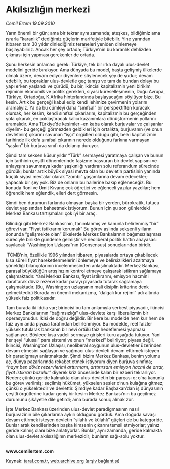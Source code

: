 # Akılsızlığın merkezi 

*Cemil Ertem 19.09.2010*

<div class="yazi"><p>Yarın önemli bir gün; ama bir tekrar aynı zamanda; ateşkes, bildiğimiz ama ısrarla “karanlık” dediğimiz güçlerin marifetiyle bitebilir. Yine yarından itibaren tam 30 yıldır dinlediğimiz teraneleri yeniden dinlemeye başlayabiliriz. Ancak her şey ortada; Türkiye’nin bu karanlık dehlizden çıkması için yapması gerekenler de ortada. </p>
<p>Şunu herkesin anlaması gerek: Türkiye, tek bir ırka dayalı ulus-devlet modelini geride bırakıyor. Ama dünyada bu model, başta gelişmiş ülkelerde olmak üzere, devam ediyor diyenlere söylenecek şey de şudur; devam edebilir, bu topraklar ulus-devletle geç tanıştı ve tam da bundan dolayı bu yapı erken yaşlandı ve çürüdü, bu bir, ikincisi kapitalizmin yeni birikim rejiminin ekonomik ve politik gerekleri, siyasi küreselleşmenin, Doğu Avrupa, Türkiye, Ortadoğu, K.Afrika hinterlandında başlayacağını söylüyor bize. Bu kesin. Artık bu gerçeği kabul edip kendi lehimize çevirmenin yolarını aramalıyız. Ya da bu cümleyi daha “sınıfsal” bir perspektiften kuracak olursak, her kesim, kendi sınıfsal çıkarlarını, kapitalizmin bu gerçeğinden yola çıkarak, en çoklaştıracak kalıcı kazanımlara dönüştürmenin yollarını aramalıdır. Ama Türkiye’de kesimler –en kaba olarak burjuvalar ve çalışanlar diyelim- bu gerçeği görmezden geldikleri için ortalıkta, burjuvanın (ve onun devletinin) çıkarını savunan “işçi” örgütleri olduğu gibi, belki kapitalizmin tarihinde ilk defa sınıfsal çıkarının nerede olduğunu farkına varmayan “şaşkın” bir burjuva sınıfı da dolanıp duruyor. </p>
<p>Şimdi tam seksen küsur yıldır “Türk” sermayesi yaratmaya çalışan ve bunun için tarihinin çeşitli dönemlerinde faşizme başvuran bir devlet yapısını ve anlayışını savunmaya kadar şaşkınlığı vardıran solu referandum sürecinde gördük; bunlar artık büyük siyasi mevta olan bu devletin partisinin yanında küçük siyasi mevtalar olarak “zombi” yaşamlarına devam edecekler; yapacak bir şey yok. Biz de onların bu hallerine bakıp eğleneceğiz. Bu konuda Roni ve Ümit Kıvanç çok öğretici ve eğlenceli yazılar yazdılar; hem öğrendik hem eğlendik, elleri dert görmesin. </p>
<p>Şimdi ben durumun farkında olmayan başka bir yerden, bürokratik, tutucu devlet yapısından bahsetmek istiyorum. Bunun için şu son günlerdeki Merkez Bankası tartışmaları çok iyi bir araç. </p>
<p>Bilindiği gibi Merkez Bankası’nın, tanımlanmış ve kanunla belirlenmiş “bir” görevi var. “Fiyat istikrarını korumak” Bu görev aslında seksenli yılların sonunda “gelişmekte olan” ülkelerde Merkez Bankalarının bağımsızlaşması süreciyle birlikte gündeme gelmiştir ve neoliberal politik hattın anayasası sayılacak “Washington Uzlaşısı”nın (Consensus) sonuçlarından biridir.</p>
<p> TCMB’nin, özellikle 1996 yılından itibaren, piyasalarda ortaya çıkabilecek kısa süreli fiyat hareketlenmelerini önlemeye ve belirsizlikleri azaltmaya yöneldiği bilançolarının incelenmesinden anlaşılmaktadır. Merkez Bankası, parasal büyüklüğün artış hızını kontrol etmeye çalışarak istikrarı sağlamaya çalışmaktadır. Yani Merkez Bankası, fiyat istikrarını, emisyon hacmini daraltarak döviz rezervi kadar parayı piyasada tutarak sağlamaya çalışmaktadır. (Bu, Washington uzlaşısının mali disiplin kriterine denk gelmektedir.) Burada en önemli mekanizma, “dalgalı kur rejimi” adı altında yüksek faiz politikasıdır. </p>
<p>Tam burada iki iddia var; birincisi bu tam anlamıyla serbest piyasadır, ikincisi Merkez Bankalarının “bağımsızlığı” ulus-devlete karşı liberalizmin bir operasyonudur. İkisi de doğru değildir. Bir kere bu modelde hem kur hem de faiz aynı anda piyasa tarafından belirlenmiyor. Bu modelde, reel faizler yüksek tutularak bankanın bir nevi örtülü faiz hedeflemesi yapması sağlanıyor. Böylece kısa vadeli sermaye girişleri kuru aşağıda tutuyor. Yani her şeyi “ulusal” para sistemi ve onun “merkezi” belirliyor; piyasa değil. İkincisi, Washington Uzlaşısı, neoliberal soygunun ulus-devletler üzerinden devam etmesini sağlayan ve yağmacı ulus-devleti devam ettirmek isteyen bir paradigmayı anlatmaktadır. Şimdi bizim Merkez Bankası, benim yolumu aç, dünya pazarlarında rekabet etmek istiyorum diyen burjuva sınıfına; <i>“hayır ben döviz rezervlerimi arttırmam, arttırırsam emisyon hacmi de artar, fiyat istikrarı bozulur” </i>diyerek kriz öncesinde kalan bir ezberi tekrarlıyor. Neden; çünkü geride kalmakta olan ulus-devletin bir parçası o; o’na kanunla bu görev verilmiş; seçilmiş hükümet, yükselen sesler o’nun kulağına gitmez; çünkü o yüksektedir ve devlettir. Şimdiye kadar Başbakan’dan iş dünyasının çeşitli örgütlerine kadar geniş bir kesim Merkez Bankası’nın bu geçilmez durumunu şikâyetle dile getirdi; ama burada sonuç almak zor. </p>
<p>İşte Merkez Bankası üzerinden ulus-devlet paradigmasının nasıl burjuvazinin bile çıkarlarına aykırı olduğunu gördük. Ama doğuda savaşı devam ettirmek isteyen devletin “silahlı ve külahlı” güçleri de bu kategoride. Bunlar artık kendilerinden başka kimsenin çıkarını temsil etmiyorlar; yalnız geride kalmış olanı bize anlatıyorlar. Bunlar, aynı zamanda, geride kalmakta olan ulus-devlet akılsızlığının merkezidir; bunların sağı-solu yoktur.</p>
<p><b><br/>www.cemilertem.com</b> </p></div>

Kaynak: [taraf.com.tr](http://www.taraf.com.tr:80/cemil-ertem/makale-akilsizligin-merkezi.htm), [web.archive.org (arşiv bağlantısı)](http://web.archive.org/web/20100920204826/http://www.taraf.com.tr:80/cemil-ertem/makale-akilsizligin-merkezi.htm)
